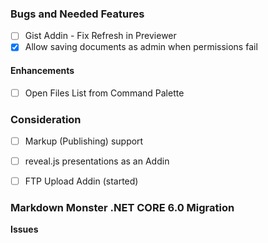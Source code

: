### Bugs and Needed Features

* [ ] Gist Addin - Fix Refresh in Previewer
* [x] Allow saving documents as admin when permissions fail

#### Enhancements
* [ ] Open Files List from Command Palette

### Consideration
* [ ] Markup (Publishing) support
* [ ] reveal.js presentations as an Addin
* [ ] FTP Upload Addin (started)


### Markdown Monster .NET CORE 6.0 Migration

**Issues**


